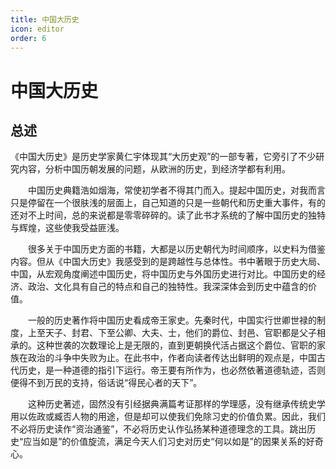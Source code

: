 ```yaml
---
title: 中国大历史
icon: editor
order: 6
---
```


# 中国大历史

## 总述

​     《中国大历史》是历史学家黄仁宇体现其“大历史观”的一部专著，它旁引了不少研究内容，分析中国历朝发展的问题，从欧洲的历史，到经济学都有利用。

　　中国历史典籍浩如烟海，常使初学者不得其门而入。提起中国历史，对我而言只是停留在一个很肤浅的层面上，自己知道的只是一些朝代和历史重大事件，有的还对不上时间，总的来说都是零零碎碎的。读了此书才系统的了解中国历史的独特与辉煌，这些使我受益匪浅。

　　很多关于中国历史方面的书籍，大都是以历史朝代为时间顺序，以史料为借鉴内容。但从《中国大历史》我感受到的是跨越性与总体性。书中著眼于历史大局、中国，从宏观角度阐述中国历史，将中国历史与外国历史进行对比。中国历史的经济、政治、文化具有自己的特点和自己的独特性。我深深体会到历史中蕴含的价值。

　　一般的历史著作将中国历史看成帝王家史。先秦时代，中国实行世卿世禄的制度，上至天子、封君、下至公卿、大夫、士，他们的爵位、封邑、官职都是父子相承的。这种世袭的次数理论上是无限的，直到更朝换代活占据这个爵位、官职的家族在政治的斗争中失败为止。在此书中，作者向读者传达出鲜明的观点是，中国古代历史，是一种道德的指引下运行。帝王要有所作为，也必然依著道德轨迹，否则便得不到万民的支持，俗话说“得民心者的天下”。

　　这种历史著述，固然没有引经据典满篇考证那样的学理感，没有继承传统史学用以佐政或臧否人物的用途，但是却可以使我们免除习史的价值负累。因此，我们不必将历史读作“资治通鉴”，不必将历史认作弘扬某种道德理念的工具。跳出历史“应当如是”的价值旋流，满足今天人们习史对历史“何以如是”的因果关系的好奇心。

